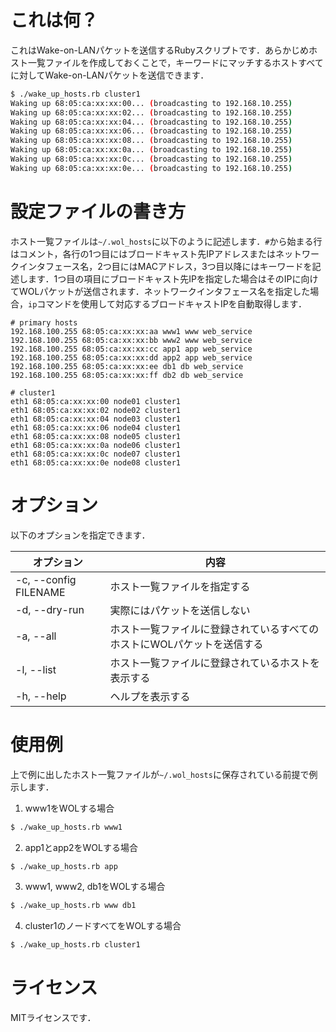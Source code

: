 # これは何？
これはWake-on-LANパケットを送信するRubyスクリプトです．あらかじめホスト一覧ファイルを作成しておくことで，キーワードにマッチするホストすべてに対してWake-on-LANパケットを送信できます．
  
```bash
$ ./wake_up_hosts.rb cluster1
Waking up 68:05:ca:xx:xx:00... (broadcasting to 192.168.10.255)
Waking up 68:05:ca:xx:xx:02... (broadcasting to 192.168.10.255)
Waking up 68:05:ca:xx:xx:04... (broadcasting to 192.168.10.255)
Waking up 68:05:ca:xx:xx:06... (broadcasting to 192.168.10.255)
Waking up 68:05:ca:xx:xx:08... (broadcasting to 192.168.10.255)
Waking up 68:05:ca:xx:xx:0a... (broadcasting to 192.168.10.255)
Waking up 68:05:ca:xx:xx:0c... (broadcasting to 192.168.10.255)
Waking up 68:05:ca:xx:xx:0e... (broadcasting to 192.168.10.255)
```

# 設定ファイルの書き方
ホスト一覧ファイルは`~/.wol_hosts`に以下のように記述します．`#`から始まる行はコメント，各行の1つ目にはブロードキャスト先IPアドレスまたはネットワークインタフェース名，2つ目にはMACアドレス，3つ目以降にはキーワードを記述します．1つ目の項目にブロードキャスト先IPを指定した場合はそのIPに向けてWOLパケットが送信されます．ネットワークインタフェース名を指定した場合，`ip`コマンドを使用して対応するブロードキャストIPを自動取得します．

```
# primary hosts
192.168.100.255 68:05:ca:xx:xx:aa www1 www web_service
192.168.100.255 68:05:ca:xx:xx:bb www2 www web_service
192.168.100.255 68:05:ca:xx:xx:cc app1 app web_service
192.168.100.255 68:05:ca:xx:xx:dd app2 app web_service
192.168.100.255 68:05:ca:xx:xx:ee db1 db web_service
192.168.100.255 68:05:ca:xx:xx:ff db2 db web_service

# cluster1
eth1 68:05:ca:xx:xx:00 node01 cluster1
eth1 68:05:ca:xx:xx:02 node02 cluster1
eth1 68:05:ca:xx:xx:04 node03 cluster1
eth1 68:05:ca:xx:xx:06 node04 cluster1
eth1 68:05:ca:xx:xx:08 node05 cluster1
eth1 68:05:ca:xx:xx:0a node06 cluster1
eth1 68:05:ca:xx:xx:0c node07 cluster1
eth1 68:05:ca:xx:xx:0e node08 cluster1
```

# オプション
以下のオプションを指定できます．

|オプション|内容|
|-|-|
| -c, --config FILENAME | ホスト一覧ファイルを指定する |
| -d, --dry-run | 実際にはパケットを送信しない |
| -a, --all | ホスト一覧ファイルに登録されているすべてのホストにWOLパケットを送信する |
| -l, --list | ホスト一覧ファイルに登録されているホストを表示する |
| -h, --help | ヘルプを表示する |

# 使用例
上で例に出したホスト一覧ファイルが`~/.wol_hosts`に保存されている前提で例示します．
1. www1をWOLする場合
```bash
$ ./wake_up_hosts.rb www1
```
2. app1とapp2をWOLする場合
```bash
$ ./wake_up_hosts.rb app
```
3. www1, www2, db1をWOLする場合
```bash
$ ./wake_up_hosts.rb www db1
```
4. cluster1のノードすべてをWOLする場合
```bash
$ ./wake_up_hosts.rb cluster1
```

# ライセンス
MITライセンスです．

